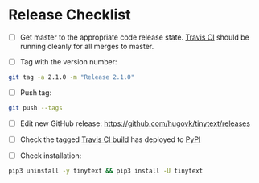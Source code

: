 # Release Checklist

- [ ] Get master to the appropriate code release state.
      [Travis CI](https://travis-ci.org/hugovk/tinytext) should be running cleanly for
      all merges to master.

- [ ] Tag with the version number:

```bash
git tag -a 2.1.0 -m "Release 2.1.0"
```

- [ ] Push tag:

```bash
git push --tags
```

- [ ] Edit new GitHub release: https://github.com/hugovk/tinytext/releases

- [ ] Check the tagged [Travis CI build](https://travis-ci.org/hugovk/tinytext) has
      deployed to [PyPI](https://pypi.org/project/tinytext/#history)

- [ ] Check installation:

```bash
pip3 uninstall -y tinytext && pip3 install -U tinytext
```
